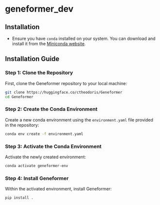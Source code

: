 # geneformer_dev


## Installation

- Ensure you have `conda` installed on your system. You can download and install it from the [Miniconda website](https://docs.conda.io/en/latest/miniconda.html).

## Installation Guide

### Step 1: Clone the Repository
First, clone the Geneformer repository to your local machine:
```sh
git clone https://huggingface.co/ctheodoris/Geneformer
cd Geneformer
```

### Step 2: Create the Conda Environment
Create a new conda environment using the `environment.yaml` file provided in the repository:
```sh
conda env create -f environment.yaml
```

### Step 3: Activate the Conda Environment
Activate the newly created environment:
```sh
conda activate geneformer-env
```

### Step 4: Install Geneformer
Within the activated environment, install Geneformer:
```sh
pip install .
```

